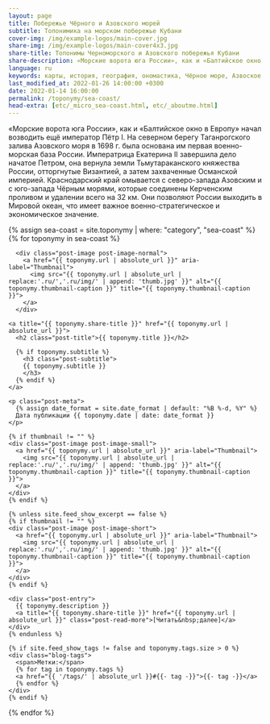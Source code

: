 ```yaml
---
layout: page
title: Побережье Чёрного и Азовского морей
subtitle: Топонимика на морском побережье Кубани
cover-img: /img/example-logos/main-cover.jpg
share-img: /img/example-logos/main-cover4x3.jpg
share-title: Топонимы Черноморского и Азовского побережья Кубани
share-description: «Морские ворота юга России», как и «Балтийское окно в Европу» начал возводить Петр I. В Таганрогском заливе в 1698 г. была основана военно-морская база.
language: ru
keywords: карты, история, география, ономастика, Чёрное море, Азвоское море
last_modified_at: 2022-01-26 14:00:00 +0300
date: 2022-01-14 16:00:00
permalink: /toponymy/sea-coast/
head-extra: [etc/_micro_sea-coast.html, etc/_aboutme.html]
---
```

«Морские ворота юга России», как и «Балтийское окно в Европу» начал возводить ещё император Пётр I. На северном берегу Таганрогского залива Азовского моря в 1698 г. была основана им первая военно-морская база России. Императрица Екатерина II завершила дело начатое Петром, она вернула земли Тьмутараканского княжества России, отторгнутые Византией, а затем захваченные Османской империей. Краснодарский край омывается с северо-запада Азовским и с юго-запада Чёрным морями, которые соединены Керченским проливом и удалении всего на 32 км. Они позволяют России выходить в Мировой океан, что имеет важное военно-стратегическое и экономическое значение.

<div class="posts-list">
  {% assign sea-coast = site.toponymy | where: "category", "sea-coast" %}
  {% for toponymy in sea-coast %}
  <article class="post-preview">

  <!--    {%- capture thumbnail -%}
        {% if toponymy.thumbnail-img %}
          {{ toponymy.thumbnail-img }}
        {% elsif toponymy.cover-img %}
          {% if toponymy.cover-img.first %}
            {{ toponymy.cover-img[0].first.first }}
          {% else %}
            {{ toponymy.cover-img }}
          {% endif %}
        {% else %}
        {% endif %}
      {% endcapture %}
      {% assign thumbnail=thumbnail | strip %}

      {% if site.feed_show_excerpt == false %}
      {% if thumbnail != "" %} -->
      <div class="post-image post-image-normal">
        <a href="{{ toponymy.url | absolute_url }}" aria-label="Thumbnail">
          <img src="{{ toponymy.url | absolute_url | replace:'.ru/','.ru/img/' | append: 'thumb.jpg' }}" alt="{{ toponymy.thumbnail-caption }}" title="{{ toponymy.thumbnail-caption }}">
        </a>
      </div>
  <!--    {% endif %}
      {% endif %} -->

    <a title="{{ toponymy.share-title }}" href="{{ toponymy.url | absolute_url }}">
      <h2 class="post-title">{{ toponymy.title }}</h2>

      {% if toponymy.subtitle %}
        <h3 class="post-subtitle">
        {{ toponymy.subtitle }}
        </h3>
      {% endif %}
    </a>

    <p class="post-meta">
      {% assign date_format = site.date_format | default: "%B %-d, %Y" %}
      Дата публикации {{ toponymy.date | date: date_format }}
    </p>

    {% if thumbnail != "" %}
    <div class="post-image post-image-small">
      <a href="{{ toponymy.url | absolute_url }}" aria-label="Thumbnail">
        <img src="{{ toponymy.url | absolute_url | replace:'.ru/','.ru/img/' | append: 'thumb.jpg' }}" alt="{{ toponymy.thumbnail-caption }}" title="{{ toponymy.thumbnail-caption }}">
      </a>
    </div>
    {% endif %}

    {% unless site.feed_show_excerpt == false %}
    {% if thumbnail != "" %}
    <div class="post-image post-image-short">
      <a href="{{ toponymy.url | absolute_url }}" aria-label="Thumbnail">
        <img src="{{ toponymy.url | absolute_url | replace:'.ru/','.ru/img/' | append: 'thumb.jpg' }}" alt="{{ toponymy.thumbnail-caption }}" title="{{ toponymy.thumbnail-caption }}">
      </a>
    </div>
    {% endif %}

    <div class="post-entry">
      {{ toponymy.description }}
      <a title="{{ toponymy.share-title }}" href="{{ toponymy.url | absolute_url }}" class="post-read-more">[Читать&nbsp;далее]</a>
    </div>
    {% endunless %}

    {% if site.feed_show_tags != false and toponymy.tags.size > 0 %}
    <div class="blog-tags">
      <span>Метки:</span>
      {% for tag in toponymy.tags %}
      <a href="{{ '/tags/' | absolute_url }}#{{- tag -}}">{{- tag -}}</a>
      {% endfor %}
    </div>
    {% endif %}

   </article>
  {% endfor %}
</div>
